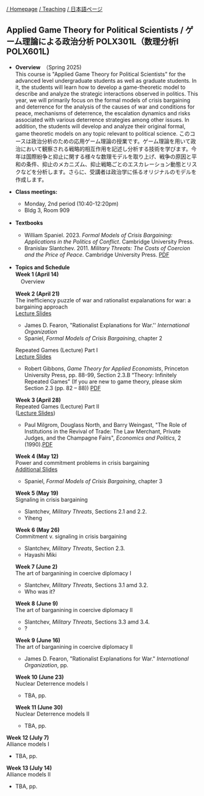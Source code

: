 
[/ Homepage](https://skurizaki.github.io/) [/ Teaching](./teaching.md) [/ 日本語ページ](https://skurizaki.github.io/jpn/)

## Applied Game Theory for Political Scientists / ゲーム理論による政治分析 POLX301L（数理分析I POLX601L)
- <b>Overview</b>　（Spring 2025)<br>
This course is "Applied Game Theory for Political Scientists" for the advanced level undergraduate students as well as graduate students.  In it, the students will learn how to develop a game-theoretic model to describe and analyze the strategic interactions observed in politics.  This year, we will primarily focus on the formal models of crisis bargaining and deterrence for the analysis of the causes of war and conditions for peace, mechanisms of deterrence, the escalation dynamics and risks associated with various deterrence strategies among other issues.  In addition, the students will develop and analyze their original formal, game theoretic models on any topic relevant to political science.
このコースは政治分析のための応用ゲーム理論の授業です。ゲーム理論を用いて政治において観察される戦略的相互作用を記述し分析する技術を学びます。今年は国際紛争と抑止に関する様々な数理モデルを取り上げ、戦争の原因と平和の条件、抑止のメカニズム、抑止戦略ごとのエスカレーション動態とリスクなどを分析します。さらに、受講者は政治学に係るオリジナルのモデルを作成します。

- <b>Class meetings:</b><br>
  - Monday, 2nd period (10:40-12:20pm)
  - Bldg 3, Room 909

- <b>Textbooks</b>　<br>
  - William Spaniel. 2023. <i>Formal Models of Crisis Bargaining: Applications in the Politics of Conflict</i>. Cambridge University Press.
  - Branislav Slantchev. 2011. <i>Military Threats: The Costs of Coercion and the Price of Peace</i>. Cambridge University Press. [PDF](https://www.dropbox.com/scl/fi/usr11e56lwjxxnwnp5vnz/slantchev-military-threats.pdf?rlkey=kw831asl9cm8pc46emeaoz9is&dl=0)

- <b>Topics and Schedule</b>　<br>
  <b>Week 1 (April 14)</b> <br>
  　Overview

  <b>Week 2  (April 21)</b> <br>
  The inefficiency puzzle of war and rationalist expalanations for war: a bargaining approach<br>
  [Lecture Slides](https://www.dropbox.com/scl/fi/ixjtu862p2u1hef1oyo6p/ir.u.05-puzzle-of-war.pdf?rlkey=th7k7lt90jd378pensws23k98&dl=0)
   - James D. Fearon, "Rationalist Explanations for War.'' <i>International Organization</i><br>
   - Spaniel, <i>Formal Models of Crisis Bargaining</i>, chapter 2<br>

   Repeated Games (Lecture) Part I <br>
  [Lecture Slides](https://www.dropbox.com/scl/fi/682x44fjiycclmvm6c3ky/gtu.l5slides.pdf?rlkey=5rizahtvgsolk8rd1a1jeb8co&dl=0)
   - Robert Gibbons, <i>Game Theory for Applied Economists</i>, Princeton University Press, pp. 88-99, Section 2.3.B “Theory: Infinitely Repeated Games” (If you are new to game theory, please skim Section 2.3 (pp. 82 – 88)) [PDF](https://www.dropbox.com/scl/fi/whrhb23i1ew8dofuah3za/Gibbons_GameTheoryfor-AppliedEconomists.pdf?rlkey=4q4kdg91g5am5d5b0enamloyz&dl=0)<br>

  <b>Week 3  (April 28)</b> <br>
  Repeated Games (Lecture) Part II <br> ([Lecture Slides](https://www.dropbox.com/scl/fi/ephqieoelbr8cy5i5e5f9/fmps9slides.pdf?rlkey=rf7rxdca282tmc7b33jq3yvby&dl=0))
  - Paul Milgrom, Douglass North, and Barry Weingast, "The Role of Institutions in the Revival of Trade: The Law Merchant, Private Judges, and the Champagne Fairs", <i>Economics and Politics</i>, 2 (1990).[PDF](https://www.dropbox.com/scl/fi/sjqiy4fml7wkup8e411k4/Milgrom-North-Weingast90.pdf?rlkey=8k7hkxcjauc5pptctvsn1lyue&dl=0)<br>

  <b>Week 4  (May 12)</b> <br>
  Power and commitment problems in crisis bargaining<br>
   [Additional Slides](https://www.dropbox.com/scl/fi/9bocjahjsauks22par6xi/fmps.25.w4-Commitment.pdf?rlkey=1qipbh02j4bpvbz3phxzgyptz&dl=0)
  - Spaniel, <i>Formal Models of Crisis Bargaining</i>, chapter 3<br>
 
  <b>Week 5  (May 19)</b> <br>
  Signaling in crisis bargaining <br>
  - Slantchev, <i>Military Threats</i>, Sections 2.1 and 2.2.<br>
  - Yiheng

  <b>Week 6  (May 26)</b> <br>
  Commitment v. signaling in crisis bargaining <br>
  - Slantchev, <i>Military Threats</i>, Section 2.3.<br>
  - Hayashi Miki

  <b>Week 7  (June 2)</b> <br>
  The art of barganining in coercive diplomacy I <br>
  - Slantchev, <i>Military Threats</i>, Sections 3.1 amd 3.2.<br>
  - Who was it?

  <b>Week 8  (June 9)</b> <br>
  The art of barganining in coercive diplomacy II <br>
  - Slantchev, <i>Military Threats</i>, Sections 3.3 amd 3.4.<br>
  - ?

  <b>Week 9  (June 16)</b> <br>
  The art of barganining in coercive diplomacy II <br>
  - James D. Fearon, "Rationalist Explanations for War." <i>International Organization</i>, pp.<br>

  <b>Week 10  (June 23)</b> <br>
  Nuclear Deterrence models I<br>
  - TBA, pp.<br>

  <b>Week 11  (June 30)</b> <br>
  Nuclear Deterrence models II<br>
  - TBA, pp.<br>

 <b>Week 12  (July 7)</b> <br>
 Alliance models I<br>
  - TBA, pp.<br>

 <b>Week 13  (July 14)</b> <br>
 Alliance models II<br>
  - TBA, pp.<br>
